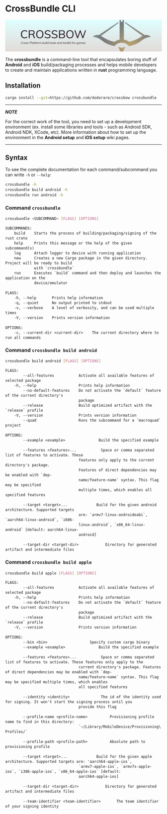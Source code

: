 # CrossBundle CLI

![splash](https://github.com/dodorare/crossbow/blob/main/.github/assets/splash.png?raw=true)

The **crossbundle** is a command-line tool that encapsulates boring stuff of **Android** and **iOS** build/packaging processes and helps mobile developers to create and maintain applications written in **rust** programming language.

## Installation

```sh
cargo install --git=https://github.com/dodorare/crossbow crossbundle
```

---

**_NOTE_**

For the correct work of the tool, you need to set up a development environment (ex. install some libraries and tools - such as Android SDK, Android NDK, XCode, etc).
More information about how to set up the environment in the **Android setup** and **iOS setup** wiki pages.

---

## Syntax

To see the complete documentation for each command/subcommand you can write `-h` or `--help`:

```sh
crossbundle -h
crossbundle build android -h
crossbundle run android -h
```

### Command `crossbundle`

```sh
crossbundle <SUBCOMMAND> [FLAGS] [OPTIONS]
```

```text
SUBCOMMANDS:
    build    Starts the process of building/packaging/signing of the rust crate
    help     Prints this message or the help of the given subcommand(s)
    log      Attach logger to device with running application
    new      Creates a new Cargo package in the given directory. Project will be ready to build
             with `crossbundle`
    run      Executes `build` command and then deploy and launches the application on the
             device/emulator

FLAGS:
    -h, --help       Prints help information
    -q, --quiet      No output printed to stdout
    -v, --verbose    A level of verbosity, and can be used multiple times
    -V, --version    Prints version information

OPTIONS:
    -c, --current-dir <current-dir>    The current directory where to run all commands
```

### Command `crossbundle build android`

```sh
crossbundle build android [FLAGS] [OPTIONS]
```

```text
FLAGS:
        --all-features           Activate all available features of selected package
    -h, --help                   Prints help information
        --no-default-features    Do not activate the `default` feature of the current directory's
                                 package
        --release                Build optimized artifact with the `release` profile
    -V, --version                Prints version information
        --quad                   Runs the subcommand for a `macroquad` project

OPTIONS:
        --example <example>               Build the specified example

        --features <features>...           Space or comma separated list of features to activate. These
                                 features only apply to the current directory's package.
                                 Features of direct dependencies may be enabled with `dep-
                                 name/feature-name` syntax. This flag may be specified
                                 multiple times, which enables all specified features

        --target <target>...             Build for the given android architecture. Supported targets
                                 are: `armv7-linux-androideabi`, `aarch64-linux-android`, `i686-
                                 linux-android`, `x86_64-linux-android` [default: aarch64-linux-
                                 android]

        --target-dir <target-dir>            Directory for generated artifact and intermediate files
```

### Command `crossbundle build apple`

```sh
crossbundle build apple [FLAGS] [OPTIONS]
```

```text
FLAGS:
        --all-features           Activate all available features of selected package
    -h, --help                   Prints help information
        --no-default-features    Do not activate the `default` feature of the current directory's
                                 package
        --release                Build optimized artifact with the `release` profile
    -V, --version                Prints version information

OPTIONS:
        --bin <bin>                   Specify custom cargo binary
        --example <example>               Build the specified example

        --features <features>...           Space or comma separated list of features to activate. These features only apply to the
                                 current directory's package. Features of direct dependencies may be enabled with `dep-
                                 name/feature-name` syntax. This flag may be specified multiple times, which enables
                                 all specified features

        --identity <identity>              The id of the identity used for signing. It won't start the signing process until you
                                 provide this flag

        --profile-name <profile-name>          Provisioning profile name to find in this directory:
                                 `~/Library/MobileDevice/Provisioning\ Profiles/`

        --profile-path <profile-path>          Absolute path to provisioning profile

        --target <target>...             Build for the given apple architecture. Supported targets are: 'aarch64-apple-ios`,
                                 `armv7-apple-ios`, `armv7s-apple-ios`, `i386-apple-ios`, `x86_64-apple-ios` [default:
                                 aarch64-apple-ios]

        --target-dir <target-dir>            Directory for generated artifact and intermediate files

        --team-identifier <team-identifier>       The team identifier of your signing identity
```

